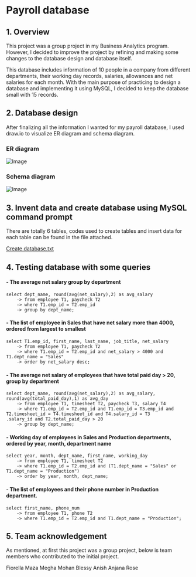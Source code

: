 # Payroll database

## 1. Overview
This project was a group project in my Business Analytics program. However, I decided to improve the project by refining and making some changes to the database design and database itself.

This database includes information of 10 people in a company from different departments, their working day records, salaries, allowances and net salaries for each month. With the main purpose of practicing to design a database and implementing it using MySQL, I decided to keep the database small with 15 records.

## 2. Database design
After finalizing all the information I wanted for my payroll database, I used draw.io to visualize ER diagram and schema diagram. 
### ER diagram


![Image](https://user-images.githubusercontent.com/133604339/238210737-058f438c-2d63-450c-a401-70c7f89f0620.jpg)


### Schema diagram


![Image](https://user-images.githubusercontent.com/133604339/238210760-ae894fb5-4f6e-46fd-9ca0-4ed669c95ffc.jpg)




## 3. Invent data and create database using MySQL command prompt
There are totally 6 tables, codes used to create tables and insert data for each table can be found in the file attached.

[Create database.txt](https://github.com/thanhhoaph/payroll/files/11473112/Create.database.txt)




## 4. Testing database with some queries
#### - The average net salary group by department
```
select dept_name, round(avg(net_salary),2) as avg_salary
    -> from employee T1, paycheck T2
    -> where T1.emp_id = T2.emp_id
    -> group by dept_name;
```
#### - The list of employee in Sales that have net salary more than 4000, ordered from largest to smallest
```
select T1.emp_id, first_name, last_name, job_title, net_salary
    -> from employee T1, paycheck T2
    -> where T1.emp_id = T2.emp_id and net_salary > 4000 and T1.dept_name = "Sales"
    -> order by net_salary desc;
```
#### - The average net salary of employees that have total paid day > 20, group by department
```
select dept_name, round(avg(net_salary),2) as avg_salary, round(avg(total_paid_day),1) as avg_day
    -> from employee T1, timesheet T2, paycheck T3, salary T4
    -> where T1.emp_id = T2.emp_id and T1.emp_id = T3.emp_id and T2.timesheet_id = T4.timesheet_id and T4.salary_id = T3
.salary_id and T2.total_paid_day > 20
    -> group by dept_name;
```
#### - Working day of employees in Sales and Production departments, ordered by year, month, department name
```
select year, month, dept_name, first_name, working_day
    -> from employee T1, timesheet T2
    -> where T1.emp_id = T2.emp_id and (T1.dept_name = "Sales" or T1.dept_name = "Production")
    -> order by year, month, dept_name;
```
#### - The list of employees and their phone number in Production department.
```
select first_name, phone_num
    -> from employee T1, phone T2
    -> where T1.emp_id = T2.emp_id and T1.dept_name = "Production";
```

## 5. Team acknowledgement
As mentioned, at first this project was a group project, below is team members who contributed to the initial project.

Fiorella Maza
Megha Mohan
Blessy Anish
Anjana Rose
